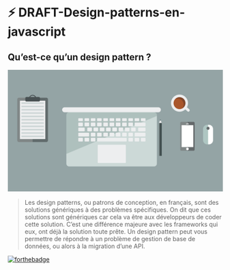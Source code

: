# ⚡️ DRAFT-Design-patterns-en-javascript
## Qu’est-ce qu’un design pattern ?
![cover](Hks_HBHma.png)
>Les design patterns, ou patrons de conception, en français, sont des solutions génériques à des problèmes spécifiques. On dit que ces solutions sont génériques car cela va être aux développeurs de coder cette solution.
C’est une différence majeure avec les frameworks qui eux, ont déjà la solution toute prête. Un design pattern peut vous permettre de répondre à un problème de gestion de base de données, ou alors à la migration d’une API.


[![forthebadge](https://forthebadge.com/images/badges/made-with-javascript.svg)](https://forthebadge.com)